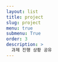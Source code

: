 ```yaml
---
layout: list
title: project
slug: project
menu: true
submenu: True
order: 3
description: >
  과제 진행 상황 공유  
---
```

